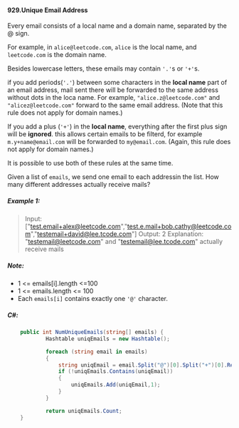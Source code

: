 #### 929.Unique Email Address

Every email consists of a local name and a domain name, separated by the @ sign.

For example, in `alice@leetcode.com`, `alice` is the local name, and `leetcode.com` is the domain name.

Besides lowercase letters, these emails may contain `'.'`s or `'+'`s.

if you add periods(`'.'`) between some characters in the **local name** part of an email address, mail sent there will be forwarded to the same address without dots in the loca name. For example, `"alice.z@leetcode.com"` and `"alicez@leetcode.com"` forward to the same email address. (Note that this rule does not apply for domain names.)

If you add a plus (`'+'`) in the **local name**, everything after the first plus sign will be **ignored**. this allows certain emails to be filterd, for example `m.y+name@email.com` will be forwarded to `my@email.com`. (Again, this rule does not apply for domain names.)

It is possible to use both of these rules at the same time.

Given a list of `emails`, we send one email to each addressin the list. How many different addresses actually receive mails?


##### Example 1:
> Input: ["test.email+alex@leetcode.com","test.e.mail+bob.cathy@leetcode.com","testemail+david@lee.tcode.com"] 
> Output: 2
> Explanation: "testemail@leetcode.com" and "testemail@lee.tcode.com" actually receive mails


##### Note:
+ 1 <= emails[i].length <=100
+ 1 <= emails.length <= 100
+ Each `emails[i]` contains exactly one `'@'` character.


##### C#:
```C#
    public int NumUniqueEmails(string[] emails) {
            Hashtable uniqEmails = new Hashtable();

            foreach (string email in emails)
            {
                string uniqEmail = email.Split("@")[0].Split("+")[0].Replace(".", "") + email.Split("@")[1];
                if (!uniqEmails.Contains(uniqEmail))
                {
                    uniqEmails.Add(uniqEmail,1);
                }
            }

            return uniqEmails.Count;
    }
